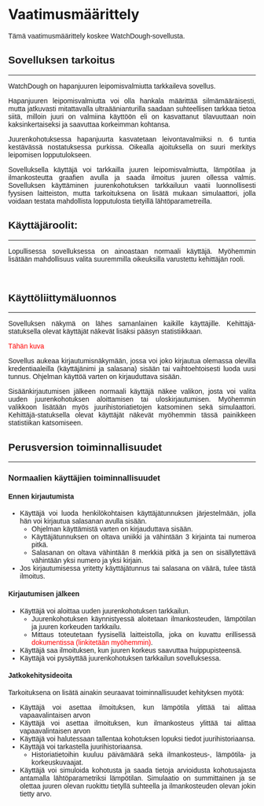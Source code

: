 <body style=text-align:justify>

# Vaatimusmäärittely
<font face="Arial">Tämä vaatimusmäärittely koskee WatchDough-sovellusta.

## Sovelluksen tarkoitus

---

WatchDough on hapanjuuren leipomisvalmiutta tarkkaileva sovellus.

Hapanjuuren leipomisvalmiutta voi olla hankala määrittää silmämääräisesti, mutta jatkuvasti mitattavalla ultraäänianturilla saadaan suhteellisen tarkkaa tietoa siitä, milloin juuri on valmiina käyttöön eli on kasvattanut tilavuuttaan noin kaksinkertaiseksi ja saavuttaa korkeimman kohtansa. 

Juurenkohotuksessa hapanjuurta kasvatetaan leivontavalmiiksi n. 6 tuntia kestävässä nostatuksessa purkissa. Oikealla ajoituksella on suuri merkitys leipomisen lopputulokseen.

Sovelluksella käyttäjä voi tarkkailla juuren leipomisvalmiutta, lämpötilaa ja ilmankosteutta graafien avulla ja saada ilmoitus juuren ollessa valmis. Sovelluksen käyttäminen juurenkohotuksen tarkkailuun vaatii luonnollisesti fyysisen laitteiston, mutta tarkoituksena on lisätä mukaan simulaattori, jolla voidaan testata mahdollista lopputulosta tietyillä lähtöparametreilla.

## Käyttäjäroolit:
---
Lopullisessa sovelluksessa on ainoastaan normaali käyttäjä. Myöhemmin lisätään mahdollisuus valita suuremmilla oikeuksilla varustettu kehittäjän rooli.

<br>

## Käyttöliittymäluonnos
---
Sovelluksen näkymä on lähes samanlainen kaikille käyttäjille. Kehittäjä-statuksella olevat käyttäjät näkevät lisäksi pääsyn statistiikkaan.

<font color=red>Tähän kuva</font>

Sovellus aukeaa kirjautumisnäkymään, jossa voi joko kirjautua olemassa olevilla kredentiaaleilla (käyttäjänimi ja salasana) sisään tai vaihtoehtoisesti luoda uusi tunnus. Ohjelman käyttöä varten on kirjauduttava sisään.

Sisäänkirjautumisen jälkeen normaali käyttäjä näkee valikon, josta voi valita uuden juurenkohotuksen aloittamisen tai uloskirjautumisen. Myöhemmin valikkoon lisätään myös juurihistoriatietojen katsominen sekä simulaattori. Kehittäjä-statuksella olevat käyttäjät näkevät myöhemmin tässä painikkeen statistiikan katsomiseen.

## Perusversion toiminnallisuudet
---
### Normaalien käyttäjien toiminnallisuudet

#### **Ennen kirjautumista**

- Käyttäjä voi luoda henkilökohtaisen käyttäjätunnuksen järjestelmään, jolla hän voi kirjautua salasanan avulla sisään.
    - Ohjelman käyttämistä varten on kirjauduttava sisään.
    - Käyttäjätunnuksen on oltava uniikki ja vähintään 3 kirjainta tai numeroa pitkä.
    - Salasanan on oltava vähintään 8 merkkiä pitkä ja sen on sisällytettävä vähintään yksi numero ja yksi kirjain.
- Jos kirjautumisessa yritetty käyttäjätunnus tai salasana on väärä, tulee tästä ilmoitus.

#### **Kirjautumisen jälkeen**

- Käyttäjä voi aloittaa uuden juurenkohotuksen tarkkailun.
    - Juurenkohotuksen käynnistyessä aloitetaan ilmankosteuden, lämpötilan ja juuren korkeuden tarkkailu.
    - Mittaus toteutetaan fyysisellä laitteistolla, joka on kuvattu erillisessä <font color="red">dokumentissa (linkitetään myöhemmin)</font>.
- Käyttäjä saa ilmoituksen, kun juuren korkeus saavuttaa huippupisteensä.
- Käyttäjä voi pysäyttää juurenkohotuksen tarkkailun sovelluksessa.

#### **Jatkokehitysideoita**
Tarkoituksena on lisätä ainakin seuraavat toiminnallisuudet kehityksen myötä:

- Käyttäjä voi asettaa ilmoituksen, kun lämpötila ylittää tai alittaa vapaavalintaisen arvon
- Käyttäjä voi asettaa ilmoituksen, kun ilmankosteus ylittää tai alittaa vapaavalintaisen arvon
- Käyttäjä voi halutessaan tallentaa kohotuksen lopuksi tiedot juurihistoriaansa.
- Käyttäjä voi tarkastella juurihistoriaansa.
    - Historiatietoihin kuuluu päivämäärä sekä ilmankosteus-, lämpötila- ja korkeuskuvaajat.
- Käyttäjä voi simuloida kohotusta ja saada tietoja arvioidusta kohotusajasta antamalla lähtöparametriksi lämpötilan. Simulaatio on summittainen ja se olettaa juuren olevan ruokittu tietyllä suhteella ja ilmankosteuden olevan jokin tietty arvo.

</font>
</body>